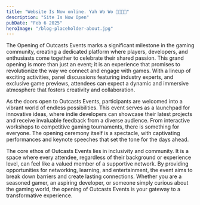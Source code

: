 ```yaml
---
title: "Website Is Now online. Yah Wo Wo 🎊🎉🥳🎈"
description: "Site Is Now Open"
pubDate: "Feb 6 2025"
heroImage: "/blog-placeholder-about.jpg"
---
```


The Opening of Outcasts Events marks a significant milestone in the gaming community, creating a dedicated platform where players, developers, and enthusiasts come together to celebrate their shared passion. This grand opening is more than just an event; it is an experience that promises to revolutionize the way we connect and engage with games. With a lineup of exciting activities, panel discussions featuring industry experts, and exclusive game previews, attendees can expect a dynamic and immersive atmosphere that fosters creativity and collaboration.

As the doors open to Outcasts Events, participants are welcomed into a vibrant world of endless possibilities. This event serves as a launchpad for innovative ideas, where indie developers can showcase their latest projects and receive invaluable feedback from a diverse audience. From interactive workshops to competitive gaming tournaments, there is something for everyone. The opening ceremony itself is a spectacle, with captivating performances and keynote speeches that set the tone for the days ahead.

The core ethos of Outcasts Events lies in inclusivity and community. It is a space where every attendee, regardless of their background or experience level, can feel like a valued member of a supportive network. By providing opportunities for networking, learning, and entertainment, the event aims to break down barriers and create lasting connections. Whether you are a seasoned gamer, an aspiring developer, or someone simply curious about the gaming world, the opening of Outcasts Events is your gateway to a transformative experience.
